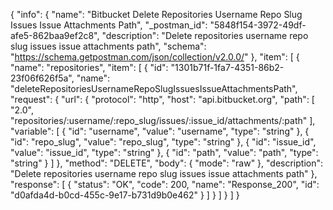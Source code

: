 {
  "info": {
    "name": "Bitbucket Delete Repositories Username Repo Slug Issues Issue  Attachments Path",
    "_postman_id": "5848f154-3972-49df-afe5-862baa9ef2c8",
    "description": "Delete repositories username repo slug issues issue  attachments path",
    "schema": "https://schema.getpostman.com/json/collection/v2.0.0/"
  },
  "item": [
    {
      "name": "repositories",
      "item": [
        {
          "id": "1301b71f-1fa7-4351-86b2-23f06f626f5a",
          "name": "deleteRepositoriesUsernameRepoSlugIssuesIssueAttachmentsPath",
          "request": {
            "url": {
              "protocol": "http",
              "host": "api.bitbucket.org",
              "path": [
                "2.0",
                "repositories/:username/:repo_slug/issues/:issue_id/attachments/:path"
              ],
              "variable": [
                {
                  "id": "username",
                  "value": "username",
                  "type": "string"
                },
                {
                  "id": "repo_slug",
                  "value": "repo_slug",
                  "type": "string"
                },
                {
                  "id": "issue_id",
                  "value": "issue_id",
                  "type": "string"
                },
                {
                  "id": "path",
                  "value": "path",
                  "type": "string"
                }
              ]
            },
            "method": "DELETE",
            "body": {
              "mode": "raw"
            },
            "description": "Delete repositories username repo slug issues issue  attachments path"
          },
          "response": [
            {
              "status": "OK",
              "code": 200,
              "name": "Response_200",
              "id": "d0afda4d-b0cd-455c-9e17-b731d9b0e462"
            }
          ]
        }
      ]
    }
  ]
}